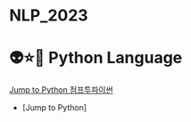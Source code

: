 # NLP_2023

# 👽⭐👿 Python Language
[Jump to Python 점프투파이썬](https://wikidocs.net/book/1)
- [Jump to Python]
